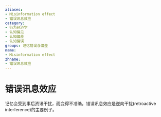 ```yaml
---
aliases:
- Misinformation effect
- 错误讯息效应
category:
- 行为经济学
- 认知偏见
- 认知偏差
- 认知偏误
groups: 记忆错误与偏差
name:
- Misinformation effect
zhname:
- 错误讯息效应
---
```


# 错误讯息效应

记忆会受到事后资讯干扰，而变得不准确。错误讯息效应是逆向干扰(retroactive interference)的主要例子。

